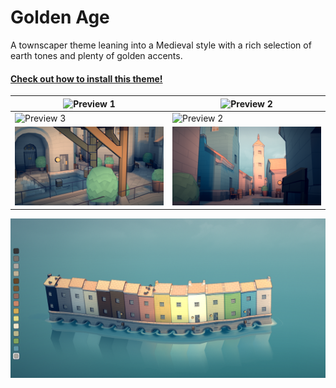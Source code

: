 # Golden Age

A townscaper theme leaning into a Medieval style with a rich selection of earth tones and plenty of golden accents.

#### [Check out how to install this theme!](https://www.reddit.com/r/Townscaper/wiki/index#wiki_how_to_install_mods.3F)


| ![Preview 1](Photos/1.png) | ![Preview 2](Photos/2.png) | 
|---|---|
| ![Preview 3](Photos/3.png) | ![Preview 2](Photos/4.png) | 
| ![Preview 5](Photos/5.png) | ![Preview 6](Photos/6.png) | 

![Theme Color Scheme](Photos/Color%20Scheme.png)